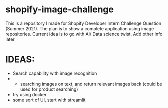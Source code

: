 # shopify-image-challenge
This is a repository I made for Shopify Developer Intern Challenge Question (Summer 2021). The plan is to show a complete application using image repositories. Current idea is to go with AI/ Data science twist. Add other info later

# IDEAS:

- Search capability with image recognition
- -  searching images on text, and return relevant images back (could be used for product searching)
- try using docker
- some sort of UI, start with streamlit 